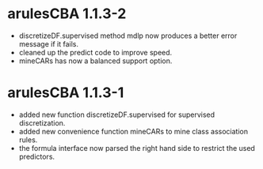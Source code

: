# arulesCBA 1.1.3-2
* discretizeDF.supervised method mdlp now produces a better error message if it fails.
* cleaned up the predict code to improve speed.
* mineCARs has now a balanced support option.

# arulesCBA 1.1.3-1

* added new function discretizeDF.supervised for supervised discretization.
* added new convenience function mineCARs to mine class association rules.
* the formula interface now parsed the right hand side to restrict the used predictors. 
